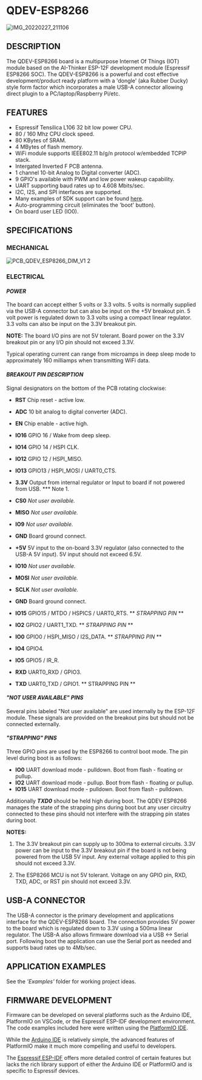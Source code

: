 # QDEV-ESP8266
![IMG_20220227_211106](https://user-images.githubusercontent.com/99380815/155886137-8354b025-064f-463b-b2ff-134bc2cd164e.jpg)


## DESCRIPTION
The QDEV-ESP8266 board is a multipurpose Internet Of Things (IOT) module based on the AI-Thinker ESP-12F development module (Espressif ESP8266 SOC). 
The QDEV-ESP8266 is a powerful and cost effective development/product ready platform with a 'dongle' (aka Rubber Ducky) style form factor which incorporates a male USB-A connector allowing direct plugin to a PC/laptop/Raspberry Pi/etc.

## FEATURES
- Espressif Tensilica L106 32 bit low power CPU.
- 80 / 160 Mhz CPU clock speed.
- 80 KBytes of SRAM.
- 4 MBytes of flash memory.
- WiFi module supports IEEE802.11 b/g/n protocol w/embedded TCPIP stack.
- Intergated Inverted F PCB antenna.
- 1 channel 10-bit Analog to Digital converter (ADC).
- 9 GPIO's available with PWM and low power wakeup capability.
- UART supporting baud rates up to 4.608 Mbits/sec.
- I2C, I2S, and SPI interfaces are supported.
- Many examples of SDK support can be found [here](https://en.wikipedia.org/wiki/ESP8266).
- Auto-programming circuit (eliminates the 'boot' button).
- On board user LED (IO0).

## SPECIFICATIONS
### MECHANICAL
![PCB_QDEV_ESP8266_DIM_V1 2](https://user-images.githubusercontent.com/99380815/154401655-a657988f-43b5-4292-a79f-05efef374700.png)

### ELECTRICAL
#### *POWER*
The board can accept either 5 volts or 3.3 volts. 5 volts is normally supplied via the USB-A connector but can also be input on the +5V breakout pin.
5 volt power is regulated down to 3.3 volts using a compact linear regulator. 3.3 volts can also be input on the 3.3V breakout pin.

**NOTE:** The board I/O pins are not 5V tolerant. Board power on the 3.3V breakout pin or any I/O pin should not exceed 3.3V.

Typical operating current can range from microamps in deep sleep mode to approximately 160 milliamps when transmitting WiFi data. 

#### *BREAKOUT PIN DESCRIPTION*
Signal designators on the bottom of the PCB rotating clockwise:
- **RST** Chip reset - active low.
- **ADC** 10 bit analog to digital converter (ADC).
- **EN** Chip enable - active high.
- **IO16** GPIO 16 / Wake from deep sleep.
- **IO14** GPIO 14 / HSPI CLK.
- **IO12** GPIO 12 / HSPI_MISO.
- **IO13** GPIO13 / HSPI_MOSI / UART0_CTS.
- **3.3V** Output from internal regulator or Input to board if not powered from USB. *** Note 1.
- **CS0** *Not user available.*
- **MISO** *Not user available.*
- **IO9** *Not user available.*
- **GND** Board ground connect.

- **+5V** 5V input to the on-board 3.3V regulator (also connected to the USB-A 5V input). 5V input should not exceed 6.5V.
- **IO10** *Not user available.*
- **MOSI** *Not user available.*
- **SCLK** *Not user available.*
- **GND** Board ground connect.
- **IO15** GPIO15 / MTDO / HSPICS / UART0_RTS. ** *STRAPPING PIN* **
- **IO2** GPIO2 / UART1_TXD. ** *STRAPPING PIN* **
- **IO0** GPIO0 / HSPI_MISO / I2S_DATA. ** *STRAPPING PIN* **
- **IO4** GPIO4.
- **IO5** GPIO5 / IR_R.
- **RXD** UART0_RXD / GPIO3.
- **TXD** UART0_TXD / GPIO1. ** STRAPPING PIN **

#### *"NOT USER AVAILABLE" PINS*
Several pins labeled "Not user available" are used internally by the ESP-12F module. These signals are provided on the breakout pins but should not be connected externally.

#### *"STRAPPING" PINS*
Three GPIO pins are used by the ESP8266 to control boot mode. The pin level during boot is as follows:
- **IO0** UART download mode - pulldown. Boot from flash - floating or pullup. 
- **IO2** UART download mode - pullup. Boot from flash - floating or pullup.
- **IO15** UART download mode - pulldown. Boot from flash - pulldown.

Additionally ***TXD0*** should be held high during boot.
The QDEV ESP8266 manages the state of the strapping pins during boot but any user circuitry connected to these pins should not interfere with the strapping pin states during boot. 

**NOTES:**
1) The 3.3V breakout pin can supply up to 300ma to external circuits. 3.3V power can be input to the 3.3V breakout pin if the board is not being powered from the USB 5V input. Any external voltage applied to this pin should not exceed 3.3V.

2) The ESP8266 MCU is not 5V tolerant. Voltage on any GPIO pin, RXD, TXD, ADC, or RST pin should not exceed 3.3V.

## USB-A CONNECTOR
The USB-A connector is the primary development and applications interface for the QDEV-ESP8266 board. 
The connection provides 5V power to the board which is regulated down to 3.3V using a 500ma linear regulator.
The USB-A also allows firmware download via a USB <-> Serial port.
Following boot the application can use the Serial port as needed and supports baud rates up to 4Mb/sec.

## APPLICATION EXAMPLES
See the *'Examples'* folder for working project ideas.

## FIRMWARE DEVELOPMENT
Firmware can be developed on several platforms such as the Arduino IDE, PlatformIO on VSCode, or the Espressif ESP-IDF development environment. 
The code examples included here were written using the [PlatformIO IDE](https://platformio.org/install/ide?install=vscode).

While the [Arduino IDE](https://www.arduino.cc/en/software) is relatively simple, the advanced features of PlatformIO make it much more compelling and useful to developers. 

The [Espressif ESP-IDF](https://idf.espressif.com/) offers more detailed control of certain features but lacks the rich library support of either the Arduino IDE or PlatformIO and is specific to Espressif devices.


